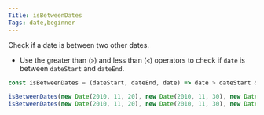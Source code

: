```yaml
---
Title: isBetweenDates
Tags: date,beginner
---
```


Check if a date is between two other dates.

- Use the greater than (`>`) and less than (`<`) operators to check if `date` is between `dateStart` and `dateEnd`.

```js
const isBetweenDates = (dateStart, dateEnd, date) => date > dateStart && date < dateEnd;
```

```js
isBetweenDates(new Date(2010, 11, 20), new Date(2010, 11, 30), new Date(2010, 11, 19)); // false
isBetweenDates(new Date(2010, 11, 20), new Date(2010, 11, 30), new Date(2010, 11, 25)); // true
```
